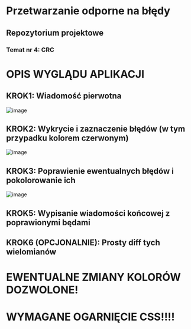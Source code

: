 # Przetwarzanie odporne na błędy
## Repozytorium projektowe
### Temat nr 4: CRC

# OPIS WYGLĄDU APLIKACJI
## KROK1: Wiadomość pierwotna 
![image](https://github.com/user-attachments/assets/0ec64003-259b-480c-99d5-00a1f1f629e5)

## KROK2: Wykrycie i zaznaczenie błędów (w tym przypadku kolorem czerwonym)
![image](https://github.com/user-attachments/assets/7abd732e-dfc1-4306-afea-fe1330f60f8b)

## KROK3: Poprawienie ewentualnych błędów i pokolorowanie ich
![image](https://github.com/user-attachments/assets/73bd926a-cba6-4789-b0df-7a2507ea4281)

## KROK5: Wypisanie wiadomości końcowej z poprawionymi będami

## KROK6 (OPCJONALNIE): Prosty diff tych wielomianów

# EWENTUALNE ZMIANY KOLORÓW DOZWOLONE!
# WYMAGANE OGARNIĘCIE CSS!!!!
